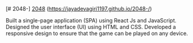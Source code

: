 [# 2048-]
[2048](https://jayadevagiri1197.github.io/2048-/)
(https://jayadevagiri1197.github.io/2048-/)



Built a single-page application (SPA) using React Js and JavaScript.
Designed the user interface (UI) using HTML and CSS.
Developed a responsive design to ensure that the game can be played on any device.
